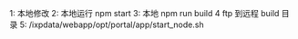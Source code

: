 
1: 本地修改
2: 本地运行 npm start
3: 本地 npm run build
4  ftp 到远程 build 目录
5: /ixpdata/webapp/opt/portal/app/start_node.sh